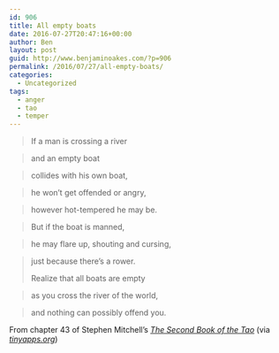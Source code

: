 ```yaml
---
id: 906
title: All empty boats
date: 2016-07-27T20:47:16+00:00
author: Ben
layout: post
guid: http://www.benjaminoakes.com/?p=906
permalink: /2016/07/27/all-empty-boats/
categories:
  - Uncategorized
tags:
  - anger
  - tao
  - temper
---
```

> If a man is crossing a river
  
> and an empty boat
  
> collides with his own boat,
  
> he won’t get offended or angry,
  
> however hot-tempered he may be.
  
> But if the boat is manned,
  
> he may flare up, shouting and cursing,
  
> just because there’s a rower.
> 
> Realize that all boats are empty
  
> as you cross the river of the world,
  
> and nothing can possibly offend you.

From chapter 43 of Stephen Mitchell&#8217;s _[The Second Book of the Tao](http://stephenmitchellbooks.com/translations-adaptations/the-second-book-of-the-tao/)_ (via _[tinyapps.org](https://tinyapps.org/blog/misc/201607190700_all_empty_boats.html)_)